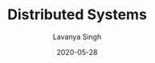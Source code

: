 ---
layout: post
title: "Distributed Systems"
author: "Lavanya Singh"
presenter: "Lavanya Singh"
date:  2020-05-28
categories: [systems, distributed systems]
papers:
- name: "Paxos Made Simple"
  link: "https://www.microsoft.com/en-us/research/uploads/prod/2016/12/paxos-simple-Copy.pdf"
- name: "Spanner: Google’s Globally-Distributed Database"
  link: "https://static.googleusercontent.com/media/research.google.com/en//archive/spanner-osdi2012.pdf"
---